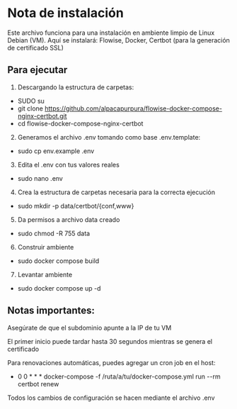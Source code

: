 # Nota de instalación

Este archivo funciona para una instalación en ambiente limpio de Linux Debian (VM). Aquí se instalará: Flowise, Docker, Certbot (para la generación de certificado SSL)

## Para ejecutar
1. Descargando la estructura de carpetas:
- SUDO su 
- git clone https://github.com/alpacapurpura/flowise-docker-compose-nginx-certbot.git
- cd flowise-docker-compose-nginx-certbot


2. Generamos el archivo .env tomando como base .env.template:
- sudo cp env.example .env 

3. Edita el .env con tus valores reales
- sudo nano .env

4. Crea la estructura de carpetas necesaria para la correcta ejecución
- sudo mkdir -p data/certbot/{conf,www}

5. Da permisos a archivo data creado
- sudo chmod -R 755 data

6. Construir ambiente
- sudo docker compose build

7. Levantar ambiente
- sudo docker compose up -d

## Notas importantes:

Asegúrate de que el subdominio apunte a la IP de tu VM

El primer inicio puede tardar hasta 30 segundos mientras se genera el certificado

Para renovaciones automáticas, puedes agregar un cron job en el host:

- 0 0 * * * docker-compose -f /ruta/a/tu/docker-compose.yml run --rm certbot renew

Todos los cambios de configuración se hacen mediante el archivo .env